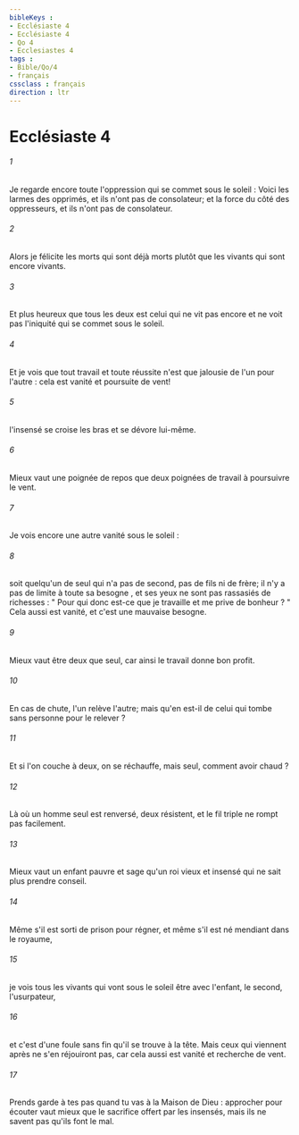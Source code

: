 ```yaml
---
bibleKeys : 
- Ecclésiaste 4
- Ecclésiaste 4
- Qo 4
- Ecclesiastes 4
tags : 
- Bible/Qo/4
- français
cssclass : français
direction : ltr
---
```


# Ecclésiaste 4

###### 1
Je regarde encore toute l'oppression qui se commet sous le soleil : Voici les larmes des opprimés, et ils n'ont pas de consolateur; et la force du côté des oppresseurs, et ils n'ont pas de consolateur. 
###### 2
Alors je félicite les morts qui sont déjà morts plutôt que les vivants qui sont encore vivants. 
###### 3
Et plus heureux que tous les deux est celui qui ne vit pas encore et ne voit pas l'iniquité qui se commet sous le soleil. 
###### 4
Et je vois que tout travail et toute réussite n'est que jalousie de l'un pour l'autre : cela est vanité et poursuite de vent! 
###### 5
l'insensé se croise les bras et se dévore lui-même. 
###### 6
Mieux vaut une poignée de repos que deux poignées de travail à poursuivre le vent. 
###### 7
Je vois encore une autre vanité sous le soleil : 
###### 8
soit quelqu'un de seul qui n'a pas de second, pas de fils ni de frère; il n'y a pas de limite à toute sa besogne , et ses yeux ne sont pas rassasiés de richesses : " Pour qui donc est-ce que je travaille et me prive de bonheur ? " Cela aussi est vanité, et c'est une mauvaise besogne. 
###### 9
Mieux vaut être deux que seul, car ainsi le travail donne bon profit. 
###### 10
En cas de chute, l'un relève l'autre; mais qu'en est-il de celui qui tombe sans personne pour le relever ? 
###### 11
Et si l'on couche à deux, on se réchauffe, mais seul, comment avoir chaud ? 
###### 12
Là où un homme seul est renversé, deux résistent, et le fil triple ne rompt pas facilement. 
###### 13
Mieux vaut un enfant pauvre et sage qu'un roi vieux et insensé qui ne sait plus prendre conseil. 
###### 14
Même s'il est sorti de prison pour régner, et même s'il est né mendiant dans le royaume, 
###### 15
je vois tous les vivants qui vont sous le soleil être avec l'enfant, le second, l'usurpateur, 
###### 16
et c'est d'une foule sans fin qu'il se trouve à la tête. Mais ceux qui viennent après ne s'en réjouiront pas, car cela aussi est vanité et recherche de vent. 
###### 17
Prends garde à tes pas quand tu vas à la Maison de Dieu : approcher pour écouter vaut mieux que le sacrifice offert par les insensés, mais ils ne savent pas qu'ils font le mal. 

